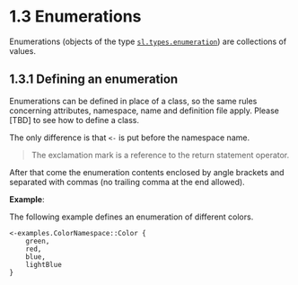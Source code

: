 # 1.3 Enumerations

Enumerations (objects of the type [`sl.types.enumeration`](TBD.md)) are collections of values.

<code-block src="definitions.txt" include-lines="3,5" />

## 1.3.1 Defining an enumeration

Enumerations can be defined in place of a class, so the same rules concerning attributes, namespace, name and definition file apply. Please [TBD] to see how to define a class.

The only difference is that `<-` is put before the namespace name.

> The exclamation mark is a reference to the return statement operator.

After that come the enumeration contents enclosed by angle brackets and separated with commas (no trailing comma at the end allowed).

**Example**:

The following example defines an enumeration of different colors.

```
<-examples.ColorNamespace::Color {
    green,
    red,
    blue,
    lightBlue
}
```